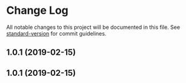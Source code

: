 # Change Log

All notable changes to this project will be documented in this file. See [standard-version](https://github.com/conventional-changelog/standard-version) for commit guidelines.

<a name="1.0.1"></a>
## 1.0.1 (2019-02-15)



<a name="1.0.1"></a>
## 1.0.1 (2019-02-15)
